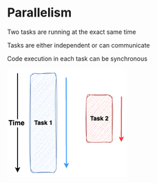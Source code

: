 # Parallelism

Two tasks are running at the exact same time

Tasks are either independent or can communicate

Code execution in each task can be synchronous

![parallelism](../../../assets/parallelism.png)